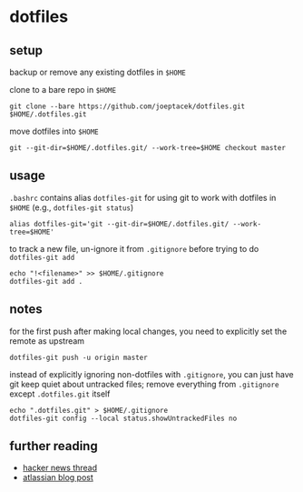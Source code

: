 # dotfiles

## setup

backup or remove any existing dotfiles in `$HOME`

clone to a bare repo in `$HOME`

```
git clone --bare https://github.com/joeptacek/dotfiles.git $HOME/.dotfiles.git
```

move dotfiles into `$HOME`

```
git --git-dir=$HOME/.dotfiles.git/ --work-tree=$HOME checkout master
```

## usage

`.bashrc` contains alias `dotfiles-git` for using git to work with dotfiles in `$HOME` (e.g., `dotfiles-git status`)

```
alias dotfiles-git='git --git-dir=$HOME/.dotfiles.git/ --work-tree=$HOME'
```

to track a new file, un-ignore it from `.gitignore` before trying to do `dotfiles-git add`

```
echo "!<filename>" >> $HOME/.gitignore
dotfiles-git add .
```

## notes

for the first push after making local changes, you need to explicitly set the remote as upstream

```
dotfiles-git push -u origin master
```

instead of explicitly ignoring non-dotfiles with `.gitignore`, you can just have git keep quiet about untracked files; remove everything from `.gitignore` except `.dotfiles.git` itself

```
echo ".dotfiles.git" > $HOME/.gitignore
dotfiles-git config --local status.showUntrackedFiles no
```

## further reading

* [hacker news thread](https://news.ycombinator.com/item?id=11070797)
* [atlassian blog post](https://developer.atlassian.com/blog/2016/02/best-way-to-store-dotfiles-git-bare-repo/)

